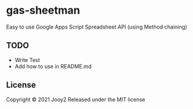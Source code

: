 # gas-sheetman
Easy to use Google Apps Script Spreadsheet API (using Method chaining)

## TODO
 - Write Test
 - Add how to use in README.md

## License
Copyright © 2021 Jooy2 Released under the MIT license
